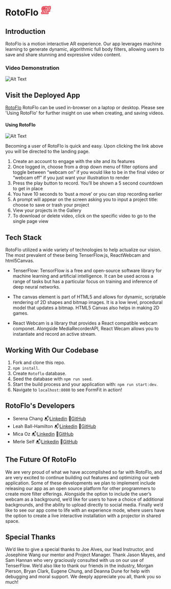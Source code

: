 # RotoFlo <img src="./public/rf-logo.png" width="35"/>

## Introduction 

RotoFlo is a motion interactive AR experience. Our app leverages machine learning to generate dynamic, algorithmic full body filters, allowing users to save and share stunning and expressive video content. 


### Video Demonstration

![Alt Text](https://media.giphy.com/media/rFymGd7cX0o3YIOxA9/giphy.gif)

## Visit the Deployed App

[RotoFlo](https://rotoflo.herokuapp.com/) 
RotoFlo can be used in-browser on a laptop or desktop. Please see 'Using RotoFlo' for further insight on use when creating, and saving videos. 

#### Using RotoFlo 

![Alt Text](https://media.giphy.com/media/hIJ4ZRKbxDj2idE7er/giphy.gif)

Becoming a user of RotoFlo is quick and easy. Upon clicking the link above you will be directed to the landing page. 

1. Create an account to engage with the site and its features
2. Once logged in, choose from a drop down menu of filter options and toggle   between “webcam on” if you would like to be in the final video or “webcam off” if you just want your illustration to render
3. Press the play button to record. You’ll be shown a 5 second countdown to get in place
4. You have 10 seconds to ‘bust a move’ or you can stop recording earlier
5. A prompt will appear on the screen asking you to input a project title: choose to save or trash your project
6. View your projects in the Gallery  
7. To download or delete video, click on the specific video to go to the single page view

## Tech Stack
 RotoFlo utilized a wide variety of technologies to help actualize our vision. The most prevalent of these being TenserFlow.js, ReactWebcam and html5Canvas. 

- TenserFlow: TensorFlow is a free and open-source software library for machine learning and artificial intelligence. It can be used across a range of tasks but has a particular focus on training and inference of deep neural networks.

- The canvas element is part of HTML5 and allows for dynamic, scriptable rendering of 2D shapes and bitmap images. It is a low level, procedural model that updates a bitmap. HTML5 Canvas also helps in making 2D games.

- React Webcam is a library that provides a React compatible webcam componet. Alongside MediaRecorderAPI, React Wecam allows you to instantiate and record an active stream. 

## Working With Our Codebase

1. Fork and clone this repo.
2. `npm install`.
3. Create `Rotoflo` database.
4. Seed the database with `npm run seed`.
5. Start the build process and your application with: `npm run start:dev`.
6. Navigate to `localhost:8080` to see FormFit in action!

## RotoFlo's Developers 

- Serena Chang :mailbox_with_mail:[Linkedin](https://www.linkedin.com/in/serena-chang-a986w/)    :file_folder:[GitHub](https://github.com/serenachang3)
- Leah Ball-Hamilton :mailbox_with_mail:[Linkedin](https://www.linkedin.com/in/leah-ball-hamilton/)    :file_folder:[GitHub](https://github.com/LeahHarlow)
- Mica Oz :mailbox_with_mail:[Linkedin](https://www.linkedin.com/in/mica-oz/)    :file_folder:[GitHub](https://github.com/Mica-Oz)
- Merle Self :mailbox_with_mail:[Linkedin](https://www.linkedin.com/in/merle-self/)     :file_folder:[GitHub](https://github.com/MerleESelf)


## The Future Of RotoFlo

We are very proud of what we have accomplished so far with RotoFlo, and are very excited to continue building out features and optimizing our web application. Some of these developments we plan to implement include releasing our  app as an open source platform for other programmers to create more filter offerings. Alongside the option to include the user’s webcam as a background, we’d like for users to have a choice of additional backgrounds, and the ability to upload directly to social media. Finally we’d like to see our app come to life with an experience mode, where users have the option to create a live interactive installation with a projector in shared space.

## Special Thanks

We’d like to give a special thanks to Joe Alves, our lead Instructor, and Josephine Wang our mentor and Project Manager. Thank Jason Mayes, and Sam Hannan who very graciously consulted with us on our use of TenserFlow. We’d also like to thank our friends in the industry, Morgan Pierson, Bryan Clark, Eugene Chung, and Deanna Dune for help with debugging and moral support. We deeply appreciate you all, thank you so much!  






